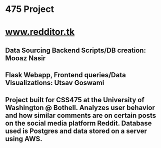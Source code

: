 # 475 Project
# www.redditor.tk
## Data Sourcing Backend Scripts/DB creation: Mooaz Nasir
## Flask Webapp, Frontend queries/Data Visualizations: Utsav Goswami
## Project built for CSS475 at the University of Washington @ Bothell. Analyzes user behavior and how similar comments are on certain posts on the social media platform Reddit. Database used is Postgres and data stored on a server using AWS.

